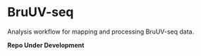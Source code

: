 # BruUV-seq
Analysis workflow for mapping and processing BruUV-seq data.

**Repo Under Development**
